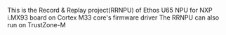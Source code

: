 This is the Record & Replay project(RRNPU) of Ethos U65 NPU for NXP i.MX93 board on Cortex M33 core's firmware driver
The RRNPU can also run on TrustZone-M
